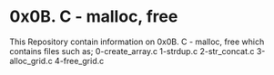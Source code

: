 # 0x0B. C - malloc, free
This Repository contain information on 0x0B. C - malloc, free which contains files such as;
0-create_array.c
1-strdup.c
2-str_concat.c
3-alloc_grid.c
4-free_grid.c
